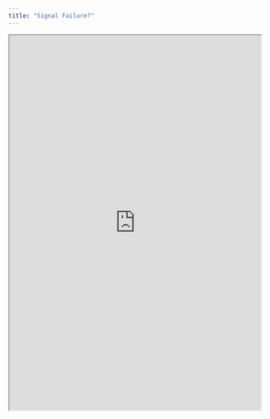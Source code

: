 ```yaml
---
title: "Signal Failure?"
---
```




<iframe height="750" width="100%" src="https://ewelton.github.io/ktest/wiki.html#Signal%20Failure?"></iframe>
